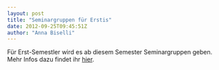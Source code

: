 ```yaml
---
layout: post
title: "Seminargruppen für Erstis"
date: 2012-09-25T09:45:51Z
author: "Anna Biselli"
---
```


<p>
Für Erst-Semestler wird es ab diesem Semester Seminargruppen geben. Mehr Infos dazu findet ihr <a href="/studium:seminargruppen" class="wikilink1" title="studium:seminargruppen">hier</a>.
</p>
